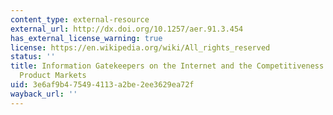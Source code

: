 ```yaml
---
content_type: external-resource
external_url: http://dx.doi.org/10.1257/aer.91.3.454
has_external_license_warning: true
license: https://en.wikipedia.org/wiki/All_rights_reserved
status: ''
title: Information Gatekeepers on the Internet and the Competitiveness of Homogeneous
  Product Markets
uid: 3e6af9b4-7549-4113-a2be-2ee3629ea72f
wayback_url: ''
---
```

